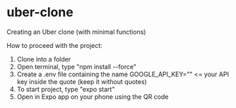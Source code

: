 # uber-clone
Creating an Uber clone (with minimal functions)

How to proceed with the project:
1. Clone into a folder
2. Open terminal, type "npm install --force"
3. Create a .env file containing the name GOOGLE_API_KEY="" <= your API key inside the quote (keep it without quotes)
4. To start project, type "expo start"
5. Open in Expo app on your phone using the QR code
